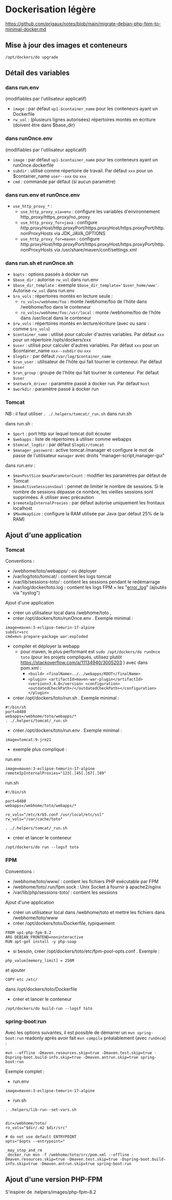 # Dockerisation légère

https://github.com/prigaux/notes/blob/main/migrate-debian-php-fpm-to-minimal-docker.md

## Mise à jour des images et conteneurs

```
/opt/dockers/do upgrade
```

## Détail des variables

### dans run.env

(modifiables par l'utilisateur applicatif)

  * `image` : par défaut `up1-$container_name` pour les conteneurs ayant un Dockerfile
  * `rw_vol` : (plusieurs lignes autorisées) répertoires montés en écriture (doivent être dans $base_dir)

### dans runOnce.env

(modifiables par l'utilisateur applicatif)

  * `image` : par défaut `up1-$container_name` pour les conteneurs ayant un runOnce.dockerfile
  * `subdir` : utilisé comme répertoire de travail. Par défaut `xxx` pour un $container_name `user--xxx` ou `xxx`
  * `cmd` : commande par défaut (si aucun paramètre)

### dans run.env et runOnce.env

  * `use_http_proxy_*` : 
    * `use_http_proxy_via=env` : configure les variables d'environnement http_proxy/https_proxy/no_proxy
    * `use_http_proxy_for=java` : configure http.proxyHost/http.proxyPort/https.proxyHost/https.proxyPort/http.nonProxyHosts via JDK_JAVA_OPTIONS
    * `use_http_proxy_for=maven` : configure http.proxyHost/http.proxyPort/https.proxyHost/https.proxyPort/http.nonProxyHosts via /usr/share/maven/conf/settings.xml

### dans run.sh et runOnce.sh

  * `$opts` : options passés à docker run
  * `$base_dir` : autorise `rw_vol` dans run.env
  * `$base_dir_template` : exemple `$base_dir_template='$user_home/www'`. Autorise `rw_vol` dans run.env
  * `$ro_vols` : répertoires montés en lecture seule :
    * `ro_vols=/webhome/foo` : monte /webhome/foo de l'hôte dans /webhome/foo dans le conteneur
    * `ro_vols=/webhome/foo:/usr/local` : monte /webhome/foo de l'hôte dans /usr/local dans le conteneur
  * `$rw_vols` : répertoires montés en lecture/écriture (avec ou sans `:` comme `$ro_vols`)
  * `$container_name` : utilisé pour calculer d'autres variables. Par défaut `xxx` pour un répertoire /opts/dockers/xxx
  * `$user` : utilisé pour calculer d'autres variables. Par défaut `xxx` pour un $container_name `xxx--subdir` ou `xxx`
  * `$logdir` : par défaut `/var/log/$container_name`
  * `$run_user` : utilisateur de l'hôte qui fait tourner le conteneur. Par défaut `$user`
  * `$run_group` : groupe de l'hôte qui fait tourner le conteneur. Par défaut `$user`
  * `$network_driver` : paramètre passé à docker run. Par défaut `host`
  * `$workdir` : paramètre passé à docker run

### Tomcat 

NB : il faut utiliser `. ./.helpers/tomcat/_run.sh` dans run.sh

dans run.sh :

  * `$port` : port http sur lequel tomcat doit écouter
  * `$webapps` : liste de répertoires à utiliser comme webapps
  * `$tomcat_logdir` : par défaut `$logdir/tomcat`
  * `$manager_password` : active tomcat /manager et configure le mot de passe de l'utilisateur `manager` avec droits "manager-script,manager-gui"

dans run.env :

  * `$maxPostSize` `$maxParameterCount` : modifier les paramètres par défaut de Tomcat
  * `$maxActiveSessionsGoal` : permet de limiter le nombre de sessions. Si le nombre de sessions dépasse ce nombre, les vieilles sessions sont supprimées. A utiliser avec précaution
  * `$remoteIpInternalProxies` : par défaut autorise uniquement les frontaux localhost
  * `$MaxHeapSize` : configure la RAM utilisée par Java (par défaut 25% de la RAM)


## Ajout d'une application

### Tomcat

Conventions :
  * /webhome/toto/webapps/ : où déployer
  * /var/log/toto/tomcat/ : contient les logs tomcat
  * /var/lib/sessions-toto/ : contient les sessions pendant le redémarrage
  * /var/log/docker/toto.log : contient les logs FPM + les "[error_log](https://github.com/prigaux/notes/blob/main/FPM-et-messages-de-logs-de-PHP.md)" (ajoutés via "syslog")

Ajout d'une application

  * créer un utilisateur local dans /webhome/toto , 
  * créer /opt/dockers/toto/runOnce.env . Exemple minimal :
```
image=maven:3-eclipse-temurin-17-alpine
subdir=src
cmd=mvn prepare-package war:exploded
```
  * compiler et déployer la webapp
    * pour maven, le plus performant est `sudo /opt/dockers/do runOnce toto` (pour les projets compliqués, utilisez plutôt https://stackoverflow.com/a/11134940/3005203 ) avec dans pom.xml :
      * `<build> <finalName>../../webapps/ROOT</finalName>`
      * `<plugin> <artifactId>maven-war-plugin</artifactId> <version>3.4.0</version> <configuration><outdatedCheckPath>/</outdatedCheckPath></configuration> </plugin>`
  * créer /opt/dockers/toto/run.sh . Exemple minimal :
```
#!/bin/sh
port=8480
webapps=/webhome/toto/webapps/*
. ./.helpers/tomcat/_run.sh
```
  * créer /opt/dockers/toto/run.env . Exemple minimal :
```
image=tomcat:9-jre21
```
  * exemple plus compliqué :

run.env
```
image=maven:3-eclipse-temurin-17-alpine
remoteIpInternalProxies="123[.]45[.]67[.]89"
```
run.sh
```
#!/bin/sh

port=8480
webapps=/webhome/toto/webapps/*

ro_vols="/etc/krb5.conf /usr/local/etc/ssl"
rw_vols="/var/cache/toto"

. ./.helpers/tomcat/_run.sh
```
   * créer et lancer le conteneur
```
/opt/dockers/do run --logsf toto
```

### FPM

Conventions :
  * /webhome/toto/www/ : contient les fichiers PHP exécutable par FPM
  * /webhome/toto/.run/fpm.sock : Unix Socket à fournir à apache2/nginx
  * /var/lib/php/sessions-toto/ : contient les sessions

Ajout d'une application
  * créer un utilisateur local dans /webhome/toto et mettre les fichiers dans /webhome/toto/www
  * créer /opt/dockers/toto/Dockerfile, typiquement

```
FROM up1-php-fpm-8.2
ARG DEBIAN_FRONTEND=noninteractive
RUN apt-get install -y php-soap
```
   * si besoin, créer /opt/dockers/toto/etc/fpm-pool-opts.conf . Exemple :
```
php_value[memory_limit] = 256M
```
et ajouter
```
COPY etc /etc/
```
dans /opt/dockers/toto/Dockerfile
   * créer et lancer le conteneur
```
/opt/dockers/do build-run --logsf toto
```

### spring-boot:run

Avec les options suivantes, il est possible de démarrer un `mvn spring-boot:run` readonly après avoir fait `mvn compile` préalablement (avec `runOnce`) :

```
mvn --offline -Dmaven.resources.skip=true -Dmaven.test.skip=true -Dspring-boot.build-info.skip=true -Dmaven.antrun.skip=true spring-boot:run
```

Exemple complet :

  * run.env
```
image=maven:3-eclipse-temurin-17-alpine
```
  * run.sh
```
. .helpers/lib-run--set-vars.sh


dir=/webhome/toto/
ro_vols="$dir/.m2 $dir/src"

# do not use default ENTRYPOINT
opts="$opts --entrypoint="

_may_stop_and_rm
_docker_run mvn -f /webhome/toto/src/pom.xml --offline -Dmaven.resources.skip=true -Dmaven.test.skip=true -Dspring-boot.build-info.skip=true -Dmaven.antrun.skip=true spring-boot:run
```


## Ajout d'une version PHP-FPM

S'inspirer de .helpers/images/php-fpm-8.2
